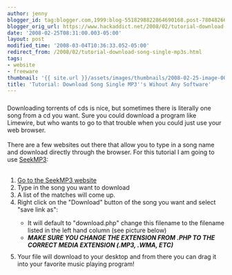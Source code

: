 ```yaml
---
author: jenny
blogger_id: tag:blogger.com,1999:blog-5518298822864690168.post-7804826607262831693
blogger_orig_url: https://www.hackaddict.net/2008/02/tutorial-download-song-single-mp3s.html
date: '2008-02-25T08:31:00.003-05:00'
layout: post
modified_time: '2008-03-04T10:36:33.052-05:00'
redirect_from: /2008/02/tutorial-download-song-single-mp3s.html
tags:
- website
- freeware
thumbnail: '{{ site.url }}/assets/images/thumbnails/2008-02-25-image-0000.png'
title: 'Tutorial: Download Song Single MP3''s Wihout Any Software'
---
```


<a onblur="try {parent.deselectBloggerImageGracefully();} catch(e) {}" href="http://bp2.blogger.com/_Gj3xvk4ycVs/R8CiO5yhk2I/AAAAAAAAATc/g7uxpMkvKJg/s1600-h/2008-02-23_1740.png"><img style="margin: 0px auto 10px; display: block; text-align: center; cursor: pointer;" src="http://bp2.blogger.com/_Gj3xvk4ycVs/R8CiO5yhk2I/AAAAAAAAATc/g7uxpMkvKJg/s320/2008-02-23_1740.png" alt="" id="BLOGGER_PHOTO_ID_5170310749135934306" border="0" /></a>Downloading torrents of cds is nice, but sometimes there is literally one song from a cd you want.  Sure you could download a program like Limewire, but who wants to go to that trouble when you could just use your web browser.<br /><br />There are a few websites out there that allow you to type in a song name and download directly through the browser.  For this tutorial I am going to use <a href="http://www.seekmp3.info/index.php">SeekMP3</a>:<br /><br /><ol><li><a href="http://www.seekmp3.info/index.php">Go to the SeekMP3 website</a></li><li>Type in the song you want to download</li><li>A list of the matches will come up.</li><li>Right click on the "Download" button of the song you want and select "save link as":</li><ul><li>It will default to "download.php" change this filename to the filename listed in the left hand column (see picture below)<br /></li><li>***MAKE SURE YOU CHANGE THE EXTENSION FROM .PHP TO THE CORRECT MEDIA EXTENSION (.MP3, .WMA, ETC)***<a onblur="try {parent.deselectBloggerImageGracefully();} catch(e) {}" href="http://bp3.blogger.com/_Gj3xvk4ycVs/R8CiEJyhk1I/AAAAAAAAATU/Kix-Nz9Z4Ms/s1600-h/2008-02-23_1743.png"><img style="margin: 0px auto 10px; display: block; text-align: center; cursor: pointer;" src="http://bp3.blogger.com/_Gj3xvk4ycVs/R8CiEJyhk1I/AAAAAAAAATU/Kix-Nz9Z4Ms/s320/2008-02-23_1743.png" alt="" id="BLOGGER_PHOTO_ID_5170310564452340562" border="0" /></a></li></ul><li>Your file will download to your desktop and from there you can drag it into your favorite music playing program!<br /></li></ol>